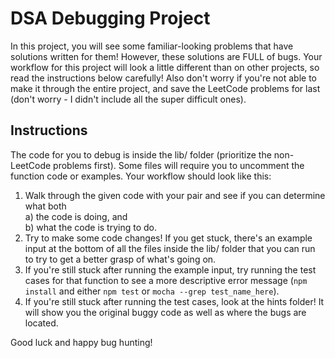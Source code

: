 # DSA Debugging Project

In this project, you will see some familiar-looking problems that have solutions written for them! However, these solutions are FULL of bugs. Your workflow for this project will look a little different than on other projects, so read the instructions below carefully! Also don't worry if you're not able to make it through the entire project, and save the LeetCode problems for last (don't worry - I didn't include all the super difficult ones).

## Instructions

The code for you to debug is inside the lib/ folder (prioritize the non-LeetCode problems first). Some files will require you to uncomment the function code or examples. Your workflow should look like this:
1. Walk through the given code with your pair and see if you can determine what both  
    a) the code is doing, and  
    b) what the code is trying to do.
2. Try to make some code changes! If you get stuck, there's an example input at the bottom of all the files inside the lib/ folder that you can run to try to get a better grasp of what's going on.
3. If you're still stuck after running the example input, try running the test cases for that function to see a more descriptive error message (`npm install` and either `npm test` or `mocha --grep test_name_here`).
4. If you're still stuck after running the test cases, look at the hints folder! It will show you the original buggy code as well as where the bugs are located.

Good luck and happy bug hunting!